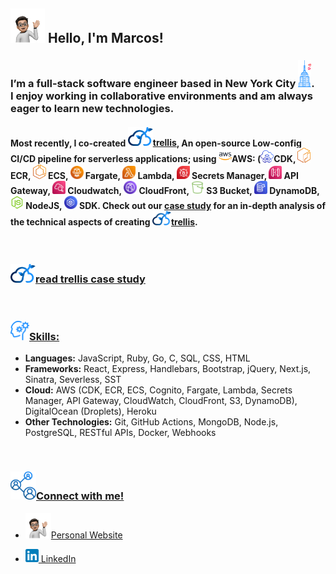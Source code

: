 ## <img src="https://raw.githubusercontent.com/Trellis-Deployment/trellis-deployment.github.io/main/images/assets/Marcos_memoji.png" alt="SDK" width="55px"/> Hello, I'm Marcos!

### I’m a full-stack software engineer based in New York City <img src="https://raw.githubusercontent.com/Trellis-Deployment/trellis-deployment.github.io/main/images/assets/nyclove.svg" alt="NYC love" width="21px"/>.<br/>I enjoy working in collaborative environments and am always eager to learn new technologies.

#### Most recently, I co-created <a href="https://trellis-deployment.github.io/" target="_blank"> </a><a href="https://trellis-deployment.github.io/" target="_blank"><img src="https://raw.githubusercontent.com/Trellis-Deployment/trellis-deployment.github.io/main/images/assets/Trellis_logo_blue_cloud.svg" alt="Trellis Logo" width="40px"/>trellis</a>, An open-source Low-config CI/CD pipeline for serverless applications; using <img src="https://raw.githubusercontent.com/Trellis-Deployment/trellis-deployment.github.io/main/images/assets/aws-svgrepo-com.svg" height="21px" />AWS: (<img src="https://raw.githubusercontent.com/Trellis-Deployment/trellis-deployment.github.io/main/images/assets/CDKAsset%201.png" alt="CDK" width="21px"/>CDK, <img src="https://raw.githubusercontent.com/Trellis-Deployment/trellis-deployment.github.io/main/images/assets/ECRAsset%201.svg" alt="ECR" width="21px"/> ECR, <img src="https://raw.githubusercontent.com/Trellis-Deployment/trellis-deployment.github.io/main/images/assets/ECSAsset%201.svg" alt="ECS" width="21px"/> ECS, <img src="https://raw.githubusercontent.com/Trellis-Deployment/trellis-deployment.github.io/main/images/assets/Arch_AWS-Fargate_16.svg" alt="Fargate" width="21px"/> Fargate, <img src="https://raw.githubusercontent.com/Trellis-Deployment/trellis-deployment.github.io/main/images/assets/Arch_AWS-Lambda_16.svg" alt="Lambda" width="21px"/> Lambda, <img src="https://raw.githubusercontent.com/Trellis-Deployment/trellis-deployment.github.io/main/images/assets/Arch_AWS-Secrets-Manager_16.svg" alt="Secrets Manager" width="21px"/> Secrets Manager, <img src="https://raw.githubusercontent.com/Trellis-Deployment/trellis-deployment.github.io/main/images/assets/Arch_%20Amazon-API-Gateway_16.svg" alt="API Gateway" width="21px"/> API Gateway, <img src="https://raw.githubusercontent.com/Trellis-Deployment/trellis-deployment.github.io/main/images/assets/Arch_Amazon-CloudWatch_16.svg" alt="Cloudwatch" width="21px"/> Cloudwatch, <img src="https://raw.githubusercontent.com/Trellis-Deployment/trellis-deployment.github.io/main/images/assets/Arch_Amazon-CloudFront_16.svg" alt="CloudWatch" width="21px"/> CloudFront, <img src="https://raw.githubusercontent.com/Trellis-Deployment/trellis-deployment.github.io/main/images/assets/Res_Amazon-Simple-Storage-Service_S3-Standard_48_Dark.svg" alt="S3" width="21px"/> S3 Bucket, <img src="https://raw.githubusercontent.com/Trellis-Deployment/trellis-deployment.github.io/main/images/assets/Arch_Amazon-DynamoDB_16.svg" alt="DynamoDB" width="21px"/> DynamoDB, <img src="https://raw.githubusercontent.com/Trellis-Deployment/trellis-deployment.github.io/main/images/assets/node-js.svg" alt="NodeJS" width="21px"/> NodeJS, <img src="https://raw.githubusercontent.com/Trellis-Deployment/trellis-deployment.github.io/main/images/assets/Arch_AWS-Tools-and-SDKs_16.svg" alt="SDK" width="21px"/> SDK. Check out our <a href="https://trellis-deployment.github.io/#case-study" target="_blank">case study</a> for an in-depth analysis of the technical aspects of creating <img src="https://raw.githubusercontent.com/Trellis-Deployment/trellis-deployment.github.io/main/images/assets/Trellis_logo_blue_cloud.svg" alt="Trellis Logo" width="30px"/><a href="https://trellis-deployment.github.io/#case-study" target="_blank">trellis</a>.
<br/>

### <a href="https://trellis-deployment.github.io/" target="_blank"><img src="https://raw.githubusercontent.com/Trellis-Deployment/trellis-deployment.github.io/main/images/assets/Trellis_logo_blue_cloud.svg" alt="Trellis Logo" width="40px"/>read trellis case study</a>

<br/>

### <a href="https://trellis-deployment.github.io/" target="_blank"><img src="https://raw.githubusercontent.com/Trellis-Deployment/trellis-deployment.github.io/main/images/assets/skills.svg" alt="NYC love" width="30px"/>Skills:</a>
* **Languages:** JavaScript, Ruby, Go, C, SQL, CSS, HTML
* **Frameworks:** React, Express, Handlebars, Bootstrap, jQuery, Next.js, Sinatra, Severless, SST
* **Cloud:** AWS (CDK, ECR, ECS, Cognito, Fargate, Lambda, Secrets Manager, API Gateway, CloudWatch, CloudFront, S3, DynamoDB), DigitalOcean (Droplets), Heroku
* **Other Technologies:** Git, GitHub Actions, MongoDB, Node.js, PostgreSQL, RESTful APIs, Docker, Webhooks

<br/>

### <a href="https://www.marcosavila.com" target="_blank"><img src="https://raw.githubusercontent.com/Trellis-Deployment/trellis-deployment.github.io/main/images/assets/connect2.svg" target="_blank" width="41px">Connect with me!

* <img src="https://raw.githubusercontent.com/Trellis-Deployment/trellis-deployment.github.io/main/images/assets/Marcos_memoji.png" alt="SDK" width="41px"/><a href="https://www.marcosavila.com/" target="_blank">Personal Website</a>

* <a href="https://www.linkedin.com/in/avilamarcos/" target="_blank"><img src="https://raw.githubusercontent.com/Trellis-Deployment/trellis-deployment.github.io/main/images/assets/LinkedIn_icon.svg" target="_blank" width="21px"> LinkedIn</a>
